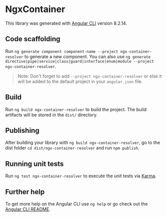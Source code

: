 # NgxContainer

This library was generated with [Angular CLI](https://github.com/angular/angular-cli) version 8.2.14.

## Code scaffolding

Run `ng generate component component-name --project ngx-container-resolver` to generate a new component. You can also use `ng generate directive|pipe|service|class|guard|interface|enum|module --project ngx-container-resolver`.
> Note: Don't forget to add `--project ngx-container-resolver` or else it will be added to the default project in your `angular.json` file. 

## Build

Run `ng build ngx-container-resolver` to build the project. The build artifacts will be stored in the `dist/` directory.

## Publishing

After building your library with `ng build ngx-container-resolver`, go to the dist folder `cd dist/ngx-container-resolver` and run `npm publish`.

## Running unit tests

Run `ng test ngx-container-resolver` to execute the unit tests via [Karma](https://karma-runner.github.io).

## Further help

To get more help on the Angular CLI use `ng help` or go check out the [Angular CLI README](https://github.com/angular/angular-cli/blob/master/README.md).
